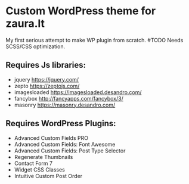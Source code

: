 # Custom WordPress theme for zaura.lt

My first serious attempt to make WP plugin from scratch.
#TODO Needs SCSS/CSS optimization.

## Requires Js libraries:

+ jquery https://jquery.com/
+ zepto https://zeptojs.com/
+ imagesloaded https://imagesloaded.desandro.com/
+ fancybox http://fancyapps.com/fancybox/3/
+ masonry https://masonry.desandro.com/

## Requires WordPress Plugins:

+ Advanced Custom Fields PRO
+ Advanced Custom Fields: Font Awesome
+ Advanced Custom Fields: Post Type Selector
+ Regenerate Thumbnails
+ Contact Form 7
+ Widget CSS Classes
+ Intuitive Custom Post Order
